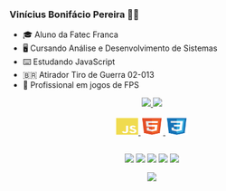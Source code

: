 ### Vinícius Bonifácio Pereira 👨‍💻

- 🎓 Aluno da Fatec Franca
- 🖥️ Cursando Análise e Desenvolvimento de Sistemas
- ⌨️ Estudando JavaScript
- 🇧🇷 Atirador Tiro de Guerra 02-013
- 👾 Profissional em jogos de FPS

<div align="center">
  <a href="https://github.com/mrbonifacio">
  <img height="180em" src="https://github-readme-stats.vercel.app/api?username=mrbonifacio&show_icons=true&theme=dark&include_all_commits=true&count_private=true"/>
  <img height="180em" src="https://github-readme-stats.vercel.app/api/top-langs/?username=mrbonifacio&layout=compact&langs_count=7&theme=dark"/>
</div>
  <div style="display: inline_block" align="center"><br>
  <img alt="Js" height="30" width="40" src="https://raw.githubusercontent.com/devicons/devicon/master/icons/javascript/javascript-plain.svg">
  <img alt="HTML" height="30" width="40" src="https://raw.githubusercontent.com/devicons/devicon/master/icons/html5/html5-original.svg">
  <img alt="CSS" height="30" width="40" src="https://raw.githubusercontent.com/devicons/devicon/master/icons/css3/css3-original.svg">
  
</div>
  
  ##
 
  <div align="center"> 
  <a href="https://www.youtube.com/channel/UCeQndzMEPj7bttO14DEaIbg" target="_blank"><img src="https://img.shields.io/badge/YouTube-FF0000?style=for-the-badge&logo=youtube&logoColor=white" target="_blank"></a>
  <a href="https://www.instagram.com/vibonifacio_/" target="_blank"><img src="https://img.shields.io/badge/-Instagram-%23E4405F?style=for-the-badge&logo=instagram&logoColor=white" target="_blank"></a>
 	<a href="https://www.twitch.tv/mrdetonabr" target="_blank"><img src="https://img.shields.io/badge/Twitch-9146FF?style=for-the-badge&logo=twitch&logoColor=white" target="_blank"></a>
 <a href="https://discord.gg/DmftbyZ" target="_blank"><img src="https://img.shields.io/badge/Discord-7289DA?style=for-the-badge&logo=discord&logoColor=white" target="_blank"></a> 
  <a href = "mailto:mrbonifacio@gmail.com"><img src="https://img.shields.io/badge/-Gmail-%23333?style=for-the-badge&logo=gmail&logoColor=white" target="_blank"></a>
      

   
  </div>
  <p align="center">   <img alingn="center" src="https://profile-counter.glitch.me/mrbonifacio/count.svg" /></p>
  
